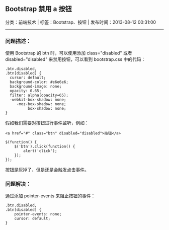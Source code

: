 ## Bootstrap 禁用 a 按钮

分类：前端技术 | 标签：Bootstrap、按钮 | 发布时间：2013-08-12 00:31:00

___

### 问题描述：

使用 Bootstrap 的 btn 时，可以使用添加 class="disabled" 或者 disabled="disabled" 来禁用按钮，可以看到 bootstrap.css 中的代码：

    .btn.disabled,
    .btn[disabled] {
      cursor: default;
      background-color: #e6e6e6;
      background-image: none;
      opacity: 0.65;
      filter: alpha(opacity=65);
      -webkit-box-shadow: none;
         -moz-box-shadow: none;
              box-shadow: none;
    }
    
假如我们需要对按钮进行事件监听，例如：

    <a href="#" class="btn" disabled="disabled">按钮</a>

    $(function() {
        $('btn').click(function() {
            alert('click');
        });
    });
    
按钮是灰掉了，但是还是会触发点击事件。

### 问题解决：

通过添加 pointer-events 来阻止按钮的事件：

    .btn.disabled,
    .btn[disabled] {
        pointer-events: none;
        cursor: default;
    }